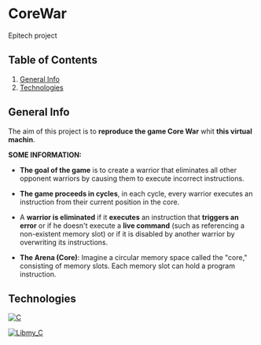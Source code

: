 # CoreWar

Epitech project

## Table of Contents

1. [General Info](#general-info)
2. [Technologies](#technologies)

## General Info

The aim of this project is to **reproduce the game Core War** whit **this virtual machin**.

**SOME INFORMATION:**

- **The goal of the game** is to create a warrior that eliminates all other opponent warriors by causing them to execute incorrect instructions. 

- **The game proceeds in cycles**, in each cycle, every warrior executes an instruction from their current position in the core. 

- A **warrior is eliminated** if it **executes** an instruction that **triggers an error** or if he doesn't execute a **live command** (such as referencing a non-existent memory slot) or if it is disabled by another warrior by overwriting its instructions.

- **The Arena (Core)**: Imagine a circular memory space called the "core," consisting of memory slots. Each memory slot can hold a program instruction.


## Technologies


[![C](https://img.shields.io/badge/Language_C-Dvaking?style=for-the-badge&color=blue&link=https%3A%2F%2Ffr.wikipedia.org%2Fwiki%2FC_(langage))](https://fr.wikipedia.org/wiki/C_(langage))


[![Libmy_C](https://img.shields.io/badge/Libmy_C-Dvaking?style=for-the-badge&color=red&link=https%3A%2F%2Fgithub.com%2FDvaking%2FLibrary%2Ftree%2Fmain%2FLib_C)](https://github.com/Dvaking/Library/tree/main/Lib_C)

